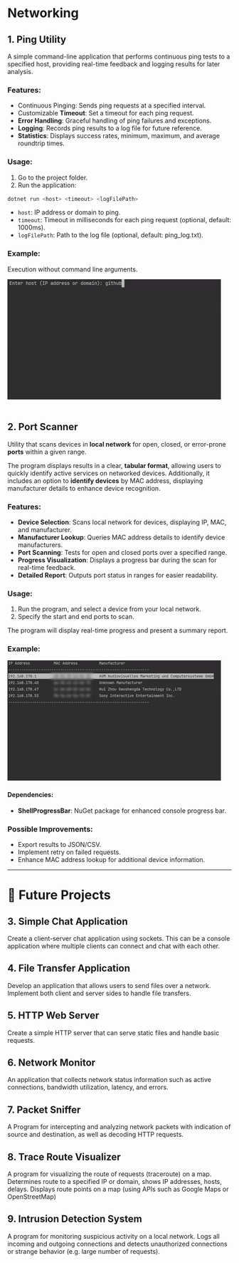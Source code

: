 # Networking

[//]: # (__________________________________________________________)
## 1. Ping Utility
A simple command-line application that performs continuous ping tests to a specified host, 
providing real-time feedback and logging results for later analysis.

### Features:
- Continuous Pinging: Sends ping requests at a specified interval.
- Customizable **Timeout**: Set a timeout for each ping request.
- **Error Handling**: Graceful handling of ping failures and exceptions.
- **Logging**: Records ping results to a log file for future reference.
- **Statistics**: Displays success rates, minimum, maximum, and average roundtrip times.

### Usage:
1. Go to the project folder.<br/>
2. Run the application:
```bash
dotnet run <host> <timeout> <logFilePath>
```
- `host`: IP address or domain to ping.
- `timeout`: Timeout in milliseconds for each ping request (optional, default: 1000ms).
- `logFilePath`: Path to the log file (optional, default: ping_log.txt).

### Example:
Execution without command line arguments.

![Ping](../../others/readmePics/Ping.gif)
<br><br>


[//]: # (__________________________________________________________)
## 2. Port Scanner
Utility that scans devices in **local network** for open, closed, or error-prone 
**ports** within a given range.

The program displays results in a clear, **tabular format**, 
allowing users to quickly identify active services on networked devices. 
Additionally, it includes an option to **identify devices** by MAC address, 
displaying manufacturer details to enhance device recognition.

### Features:
- **Device Selection**: Scans local network for devices, displaying IP, MAC, and manufacturer.
- **Manufacturer Lookup**: Queries MAC address details to identify device manufacturers.
- **Port Scanning**: Tests for open and closed ports over a specified range.
- **Progress Visualization**: Displays a progress bar during the scan for real-time feedback.
- **Detailed Report**: Outputs port status in ranges for easier readability.

### Usage:
1. Run the program, and select a device from your local network.
2. Specify the start and end ports to scan.
<p>The program will display real-time progress and present a summary report.</p>

### Example:
![PortScanner](../../others/readmePics/PortScanner.gif)

#### Dependencies:
- **ShellProgressBar**: NuGet package for enhanced console progress bar.

### Possible Improvements:
- Export results to JSON/CSV.
- Implement retry on failed requests.
- Enhance MAC address lookup for additional device information.

___

# 🌱 Future Projects

## 3. Simple Chat Application
Create a client-server chat application using sockets. This can be a console 
application where multiple clients can connect and chat with each other.

## 4. File Transfer Application
Develop an application that allows users to send files over a network.
Implement both client and server sides to handle file transfers.

## 5. HTTP Web Server
Create a simple HTTP server that can serve static files and handle basic requests.

## 6. Network Monitor
An application that collects network status information such as active connections, bandwidth utilization, latency, and errors.

## 7. Packet Sniffer
A Program for intercepting and analyzing network packets with indication of source and destination, as well as decoding HTTP requests.

## 8. Trace Route Visualizer
A program for visualizing the route of requests (traceroute) on a map. Determines route to a specified IP or domain, 
shows IP addresses, hosts, delays. Displays route points on a map (using APIs such as Google Maps or OpenStreetMap)

## 9. Intrusion Detection System
A program for monitoring suspicious activity on a local network. Logs all incoming and outgoing connections and 
detects unauthorized connections or strange behavior (e.g. large number of requests).